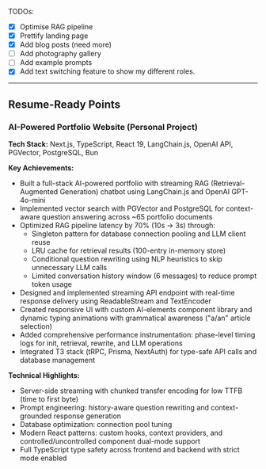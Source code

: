 TODOs:
- [X] Optimise RAG pipeline
- [X] Prettify landing page
- [X] Add blog posts (need more)
- [ ] Add photography gallery
- [ ] Add example prompts
- [X] Add text switching feature to show my different roles.

---

## Resume-Ready Points

### AI-Powered Portfolio Website (Personal Project)
**Tech Stack:** Next.js, TypeScript, React 19, LangChain.js, OpenAI API, PGVector, PostgreSQL, Bun

**Key Achievements:**
- Built a full-stack AI-powered portfolio with streaming RAG (Retrieval-Augmented Generation) chatbot using LangChain.js and OpenAI GPT-4o-mini
- Implemented vector search with PGVector and PostgreSQL for context-aware question answering across ~65 portfolio documents
- Optimized RAG pipeline latency by 70% (10s → 3s) through:
  - Singleton pattern for database connection pooling and LLM client reuse
  - LRU cache for retrieval results (100-entry in-memory store)
  - Conditional question rewriting using NLP heuristics to skip unnecessary LLM calls
  - Limited conversation history window (6 messages) to reduce prompt token usage
- Designed and implemented streaming API endpoint with real-time response delivery using ReadableStream and TextEncoder
- Created responsive UI with custom AI-elements component library and dynamic typing animations with grammatical awareness ("a/an" article selection)
- Added comprehensive performance instrumentation: phase-level timing logs for init, retrieval, rewrite, and LLM operations
- Integrated T3 stack (tRPC, Prisma, NextAuth) for type-safe API calls and database management

**Technical Highlights:**
- Server-side streaming with chunked transfer encoding for low TTFB (time to first byte)
- Prompt engineering: history-aware question rewriting and context-grounded response generation
- Database optimization: connection pool tuning
- Modern React patterns: custom hooks, context providers, and controlled/uncontrolled component dual-mode support
- Full TypeScript type safety across frontend and backend with strict mode enabled